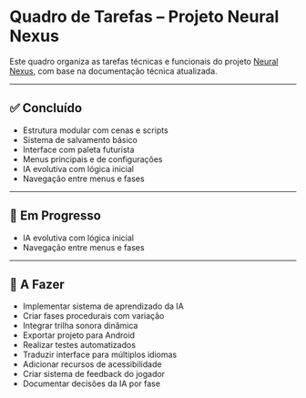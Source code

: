 # Quadro de Tarefas – Projeto Neural Nexus

Este quadro organiza as tarefas técnicas e funcionais do projeto [Neural Nexus](https://github.com/fcomarcus/NexusNeural), com base na documentação técnica atualizada.

---

## ✅ Concluído
- Estrutura modular com cenas e scripts
- Sistema de salvamento básico
- Interface com paleta futurista
- Menus principais e de configurações
- IA evolutiva com lógica inicial
- Navegação entre menus e fases

---

## 🚧 Em Progresso
- IA evolutiva com lógica inicial
- Navegação entre menus e fases

---

## 📌 A Fazer
- Implementar sistema de aprendizado da IA
- Criar fases procedurais com variação
- Integrar trilha sonora dinâmica
- Exportar projeto para Android
- Realizar testes automatizados
- Traduzir interface para múltiplos idiomas
- Adicionar recursos de acessibilidade
- Criar sistema de feedback do jogador
- Documentar decisões da IA por fase
